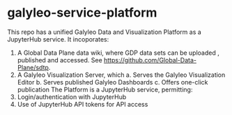 # galyleo-service-platform
This repo has a unified Galyleo Data and Visualization Platform as a JupyterHub service.  It incoporates:
1. A Global Data Plane data wiki, where GDP data sets can be uploaded , published and accessed.  See https://github.com/Global-Data-Plane/sdtp.
2. A Galyleo Visualization Server, which
  a. Serves the Galyleo Visualization Editor
  b. Serves published Galyleo Dashboards
  c. Offers one-click publication
The Platform is a JupyterHub service, permitting:
1. Login/authentication with JupyterHub
2. Use of JupyterHub API tokens for API access
